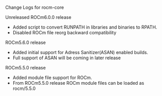 Change Logs for rocm-core


Unreleased ROCm6.0.0 release
 - Added script to convert RUNPATH in libraries and binaries to RPATH.
 - Disabled ROCm file reorg backward compatibility

ROCm5.6.0 release
 - Added initial support for Adress Sanitizer(ASAN) enabled builds.
 - Full support of ASAN will be coming in later release

ROCm5.5.0 release
 - Added module file support for ROCm.
 - From ROCm5.5.0 release ROCm module files can be loaded as rocm/5.5.0

